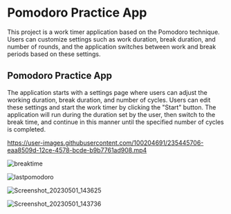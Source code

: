 # Pomodoro Practice App
This project is a work timer application based on the Pomodoro technique. Users can customize settings such as work duration, break duration, and number of rounds, and the application switches between work and break periods based on these settings.

## Pomodoro Practice App
The application starts with a settings page where users can adjust the working duration, break duration, and number of cycles. Users can edit these settings and start the work timer by clicking the "Start" button. The application will run during the duration set by the user, then switch to the break time, and continue in this manner until the specified number of cycles is completed.

https://user-images.githubusercontent.com/100204691/235445706-eaa8509d-12ce-4578-bcde-b9b7761ad908.mp4

![breaktime](https://user-images.githubusercontent.com/100204691/235447450-df845db0-521d-42e0-8dfc-d11d00315d17.png)

![lastpomodoro](https://user-images.githubusercontent.com/100204691/235447461-da21ce25-1af9-4b81-98cb-75fb6e03f987.png)

![Screenshot_20230501_143625](https://user-images.githubusercontent.com/100204691/235447464-43d5eb7e-0862-4e75-99c8-2bcdfcc9a8e7.png)

![Screenshot_20230501_143736](https://user-images.githubusercontent.com/100204691/235447469-8952c0a6-737e-4a41-aa25-379cc8f6afda.png)
